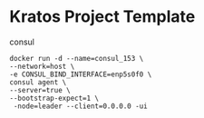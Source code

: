 # Kratos Project Template

consul

```docker
docker run -d --name=consul_153 \
--network=host \
-e CONSUL_BIND_INTERFACE=enp5s0f0 \
consul agent \
--server=true \
--bootstrap-expect=1 \
 -node=leader --client=0.0.0.0 -ui
```